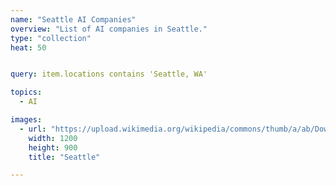 ```yaml
---
name: "Seattle AI Companies"
overview: "List of AI companies in Seattle."
type: "collection"
heat: 50


query: item.locations contains 'Seattle, WA'

topics:
  - AI

images:
  - url: "https://upload.wikimedia.org/wikipedia/commons/thumb/a/ab/Downtown_Seattle_2.JPG/1200px-Downtown_Seattle_2.JPG"
    width: 1200
    height: 900
    title: "Seattle"

---
```



